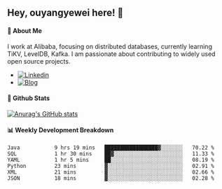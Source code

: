 ## Hey, ouyangyewei here! :wave:

#### :rocket: About Me
I work at Alibaba, focusing on distributed databases, currently learning TiKV, LevelDB, Kafka. I am passionate about contributing to widely used open source projects.

- [![Linkedin](https://img.shields.io/badge/LinkedIn-ouyangyewei-blue)](https://www.linkedin.com/in/ouyangyewei/)
- [![Blog](https://img.shields.io/badge/Blog-yeweiouyang-orange)](https://blog.csdn.net/yeweiouyang)

#### :star2: Github Stats
[![Anurag's GitHub stats](https://github-readme-stats.vercel.app/api?username=ouyangyewei&show_icons=true&cache_seconds=3600&theme=tokyonight)](https://github.com/anuraghazra/github-readme-stats)

#### :bar_chart: Weekly Development Breakdown
<!--START_SECTION:waka-->

```text
Java           9 hrs 19 mins   █████████████████▓░░░░░░░   70.22 %
SQL            1 hr 30 mins    ██▓░░░░░░░░░░░░░░░░░░░░░░   11.33 %
YAML           1 hr 5 mins     ██░░░░░░░░░░░░░░░░░░░░░░░   08.19 %
Python         23 mins         ▓░░░░░░░░░░░░░░░░░░░░░░░░   02.91 %
XML            21 mins         ▓░░░░░░░░░░░░░░░░░░░░░░░░   02.66 %
JSON           18 mins         ▓░░░░░░░░░░░░░░░░░░░░░░░░   02.28 %
```

<!--END_SECTION:waka-->
